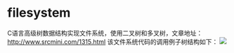 # filesystem
C语言高级树数据结构实现文件系统，使用二叉树和多叉树，文章地址： http://www.srcmini.com/1315.html
该文件系统代码的调用例子树结构如下：
![](https://github.com/onnple/filesystem/blob/master/%E6%96%87%E4%BB%B6%E7%B3%BB%E7%BB%9F%E7%9A%84%E6%A0%91%E7%BB%93%E6%9E%84.png)
